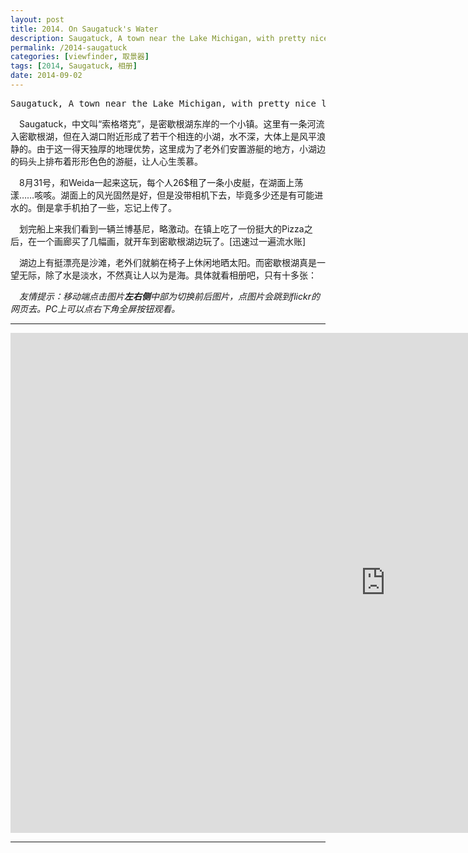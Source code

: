 ```yaml
---
layout: post
title: 2014. On Saugatuck's Water
description: Saugatuck, A town near the Lake Michigan, with pretty nice landscape, sunny beach, yacht, hayak.
permalink: /2014-saugatuck
categories: [viewfinder, 取景器]
tags: [2014, Saugatuck, 相册]
date: 2014-09-02
---
```

<pre>Saugatuck, A town near the Lake Michigan, with pretty nice landscape, sunny beach, yacht, hayak.</pre>

　Saugatuck，中文叫“索格塔克”，是密歇根湖东岸的一个小镇。这里有一条河流入密歇根湖，但在入湖口附近形成了若干个相连的小湖，水不深，大体上是风平浪静的。由于这一得天独厚的地理优势，这里成为了老外们安置游艇的地方，小湖边的码头上排布着形形色色的游艇，让人心生羡慕。

　8月31号，和Weida一起来这玩，每个人26$租了一条小皮艇，在湖面上荡漾……咳咳。湖面上的风光固然是好，但是没带相机下去，毕竟多少还是有可能进水的。倒是拿手机拍了一些，忘记上传了。

　划完船上来我们看到一辆兰博基尼，略激动。在镇上吃了一份挺大的Pizza之后，在一个画廊买了几幅画，就开车到密歇根湖边玩了。[迅速过一遍流水账]

　湖边上有挺漂亮是沙滩，老外们就躺在椅子上休闲地晒太阳。而密歇根湖真是一望无际，除了水是淡水，不然真让人以为是海。具体就看相册吧，只有十多张：

　*友情提示：移动端点击图片**左右侧**中部为切换前后图片，点图片会跳到flickr的网页去。PC上可以点右下角全屏按钮观看。*

----

<div class="flickr-container">
<iframe src="https://www.flickr.com/photos/lanternd/14932527410/in/set-72157646737247929/player/" width="1200" height="800" frameborder="0" allowfullscreen webkitallowfullscreen mozallowfullscreen oallowfullscreen msallowfullscreen></iframe>
</div>

----
